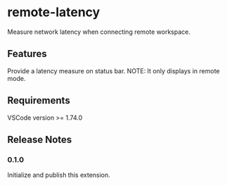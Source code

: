 # remote-latency

Measure network latency when connecting remote workspace.

## Features

Provide a latency measure on status bar. NOTE: It only displays in remote mode.

## Requirements

VSCode version >= 1.74.0

## Release Notes

### 0.1.0

Initialize and publish this extension. 
